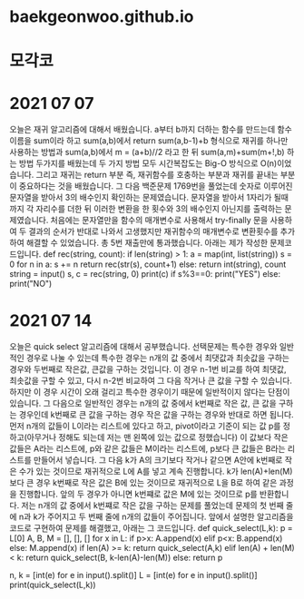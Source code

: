 # baekgeonwoo.github.io
# 모각코
# 2021 07 07

오늘은 재귀 알고리즘에 대해서 배웠습니다. a부터 b까지 더하는 함수를 만드는데 함수 이름을 sum이라 하고 sum(a,b)에서 return sum(a,b-1)+b 형식으로 재귀를 하나만 사용하는 방법과
sum(a,b)에서 m = (a+b)//2 라고 한 뒤 sum(a,m)+sum(m+!,b) 하는 방법 두가지를 배웠는데 두 가지 방법 모두 시간복잡도는 Big-O 방식으로 O(n)이었습니다.
그리고 재귀는 return 부분 즉, 재귀함수를 호충하는 부분과 재귀를 끝내는 부분이 중요하다는 것을 배웠습니다.
그 다음 백준문제 1769번을 풀었는데 숫자로 이루어진 문자열을 받아서 3의 배수인지 확인하는 문제였습니다. 문자열을 받아서 1자리가 될때까지 각 자리수를 더한 뒤
이러한 변환을 한 횟수와 3의 배수인지 아닌지를 출력하는 문제였습니다. 처음에는 문자열만을 함수의 매개변수로 사용해서 try-finally 문을 사용하여 두 결과의 순서가 반대로 나와서 고생했지만
재귀함수의 매개변수로 변환횟수를 추가하여 해결할 수 있었습니다. 총 5번 재출만에 통과했습니다. 아래는 제가 작성한 문제코드입니다.
def rec(string, count):
    if len(string) > 1:
        a = map(int, list(string))
        s = 0
        for n in a:
            s += n
        return rec(str(s), count+1)
    else:
        return int(string), count
string = input()
s, c = rec(string, 0)
print(c)
if s%3==0:
    print("YES")
else:
    print("NO")

# 2021 07 14

오늘은 quick select 알고리즘에 대해서 공부했습니다. 선택문제는 특수한 경우와 일반적인 경우로 나눌 수 있는데 특수한 경우는 n개의 값 중에서 최댓값과 최솟값을 구하는 경우와 두번째로 작은값, 큰값을 구하는 것입니다. 이 경우 n-1번 비교를 하여 최댓값, 최솟값을 구할 수 있고, 다시 n-2번 비교하여 그 다음 작거나 큰 값을 구할 수 있습니다. 하지만 이 경우 시간이 오래 걸리고 특수한 경우이기 때문에 일반적이지 않다는 단점이 있습니다. 그 다음으로 일반적인 경우는 n개의 값 중에서 k번째로 작은 값, 큰 값을 구하는 경우인데 k번째로 큰 값을 구하는 경우 작은 값을 구하는 경우와 반대로 하면 됩니다. 먼저 n개의 값들이 L이라는 리스트에 있다고 하고, pivot이라고 기준이 되는 값 p를 정하고(아무거나 정해도 되는데 저는 맨 왼쪽에 있는 값으로 정했습니다) 이 값보다 작은 값들은 A라는 리스트에, p와 같은 값들은 M이라는 리스트에, p보다 큰 값들은 B라는 리스트를 만들어서 넣습니다. 그 다음 k가 A의 크기보다 작거나 같으면 A안에 k번째로 작은 수가 있는 것이므로 재귀적으로 L에 A를 넣고 계속 진행합니다. k가 len(A)+len(M)보다 큰 경우 k번째로 작은 값은 B에 있는 것이므로 재귀적으로 L을 B로 하여 같은 과정을 진행합니다. 앞의 두 경우가 아니면 k번쨰로 값은 M에 있는 것이므로 p를 반환합니다.
저는 n개의 값 중에서 k번쨰로 작은 값을 구하는 문제를 풀었는데 문제의 첫 번째 줄에 n과 k가 주어지고 두 번째 줄에 n개의 값들이 주어집니다. 앞에서 설명한 알고리즘을 코드로 구현하여 문제를 해결했고, 아래는 그 코드입니다.
def quick_select(L,k):
	p = L[0]
	A, B, M = [], [], []
	for x in L:
		if p>x: A.append(x)
		elif p<x: B.append(x)
		else: M.append(x)
	if len(A) >= k: return quick_select(A,k)
	elif len(A) + len(M) < k: return quick_select(B, k-len(A)-len(M))
	else: return p

n, k = [int(e) for e in input().split()]
L = [int(e) for e in input().split()]
print(quick_select(L,k))
